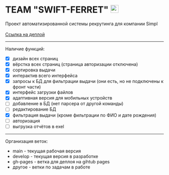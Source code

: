 # TEAM "SWIFT-FERRET" <img width="25" src="React-app/public/favicon.ico">

Проект автоматизированной системы рекрутинга для компании Simpl <br><br>
[Ссылка на деплой](https://teamdevm.github.io/teamwork-swift-ferret/)

---

Наличие функций:

- [x] дизайн всех страниц
- [x] вёрстка всех страниц (страница авторизации отключена)
- [x] сортировка выдачи
- [x] интерактив всего интерфейса
- [x] запросы к БД для фильтрации выдачи (они есть, но не подключены к фронт части)
- [x] интерфейс загрузки файлов
- [x] адаптивная версия для мобильных устройств
- [ ] добавление в БД (нет парсера от другой команды)
- [ ] редактирование БД
- [x] фильтрация выдачи (кроме фильтрации по ФИО и дате рождения)
- [ ] авторизация
- [ ] выгрузка отчётов в exel

---

Организация веток:

- main - текущая рабочая версия
- develop - текущая версия в разработке
- gh-pages - ветка для деплоя на gihtub pages
- другое - ветки по задачам в работе
